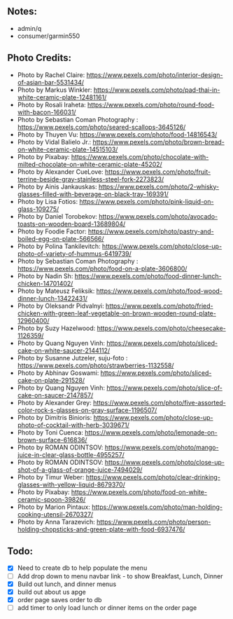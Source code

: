 




## Notes:
 - admin/q
 - consumer/garmin550


## Photo Credits:
 - Photo by Rachel Claire: https://www.pexels.com/photo/interior-design-of-asian-bar-5531434/
 - Photo by Markus Winkler: https://www.pexels.com/photo/pad-thai-in-white-ceramic-plate-12481161/
 - Photo by Rosali Iraheta: https://www.pexels.com/photo/round-food-with-bacon-166031/
 - Photo by Sebastian Coman Photography : https://www.pexels.com/photo/seared-scallops-3645126/
 - Photo by Thuyen Vu: https://www.pexels.com/photo/food-14816543/
 - Photo by Vidal Balielo Jr.: https://www.pexels.com/photo/brown-bread-on-white-ceramic-plate-14515103/
 - Photo by Pixabay: https://www.pexels.com/photo/chocolate-with-milted-chocolate-on-white-ceramic-plate-45202/
 - Photo by Alexander CueLove: https://www.pexels.com/photo/fruit-terrine-beside-gray-stainless-steel-fork-2273823/
 - Photo by Ainis Jankauskas: https://www.pexels.com/photo/2-whisky-glasses-filled-with-beverage-on-black-tray-169391/
 - Photo by Lisa Fotios: https://www.pexels.com/photo/pink-liquid-on-glass-109275/
 - Photo by Daniel Torobekov: https://www.pexels.com/photo/avocado-toasts-on-wooden-board-13689804/
 - Photo by Foodie Factor: https://www.pexels.com/photo/pastry-and-boiled-egg-on-plate-566566/
 - Photo by Polina Tankilevitch: https://www.pexels.com/photo/close-up-photo-of-variety-of-hummus-6419739/
 - Photo by Sebastian Coman Photography : https://www.pexels.com/photo/food-on-a-plate-3606800/
 - Photo by Nadin Sh: https://www.pexels.com/photo/food-dinner-lunch-chicken-14701402/
 - Photo by Mateusz Feliksik: https://www.pexels.com/photo/food-wood-dinner-lunch-13422431/
 - Photo by Oleksandr Pidvalnyi: https://www.pexels.com/photo/fried-chicken-with-green-leaf-vegetable-on-brown-wooden-round-plate-12960400/
 - Photo by Suzy Hazelwood: https://www.pexels.com/photo/cheesecake-1126359/
 - Photo by Quang Nguyen Vinh: https://www.pexels.com/photo/sliced-cake-on-white-saucer-2144112/
 - Photo by Susanne Jutzeler, suju-foto : https://www.pexels.com/photo/strawberries-1132558/
 - Photo by Abhinav Goswami: https://www.pexels.com/photo/sliced-cake-on-plate-291528/
 - Photo by Quang Nguyen Vinh: https://www.pexels.com/photo/slice-of-cake-on-saucer-2147857/
 - Photo by Alexander Grey: https://www.pexels.com/photo/five-assorted-color-rock-s-glasses-on-gray-surface-1196507/
 - Photo by Dimitris Binioris: https://www.pexels.com/photo/close-up-photo-of-cocktail-with-herb-3039671/
 - Photo by Toni Cuenca: https://www.pexels.com/photo/lemonade-on-brown-surface-616836/
 - Photo by ROMAN ODINTSOV: https://www.pexels.com/photo/mango-juice-in-clear-glass-bottle-4955257/
 - Photo by ROMAN ODINTSOV: https://www.pexels.com/photo/close-up-shot-of-a-glass-of-orange-juice-7494029/
 - Photo by Timur Weber: https://www.pexels.com/photo/clear-drinking-glasses-with-yellow-liquid-8679370/
 - Photo by Pixabay: https://www.pexels.com/photo/food-on-white-ceramic-spoon-39826/
 - Photo by Marion Pintaux: https://www.pexels.com/photo/man-holding-cooking-utensil-2670327/
 - Photo by Anna Tarazevich: https://www.pexels.com/photo/person-holding-chopsticks-and-green-plate-with-food-6937476/


## Todo:
 - [x] Need to create db to help populate the menu
 - [ ] Add drop down to menu navbar link - to show Breakfast, Lunch, Dinner
 - [x] Build out lunch, and dinner menus
 - [x] build out about us apge
 - [x] order page saves order to db
 - [ ] add timer to only load lunch or dinner items on the order page
